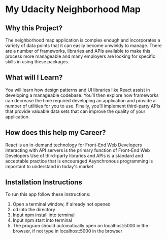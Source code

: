 # My Udacity Neighborhood Map

## Why this Project?
The neighborhood map application is complex enough and incorporates a variety of data points that it can easily become unwieldy to manage. There are a number of frameworks, libraries and APIs available to make this process more manageable and many employers are looking for specific skills in using these packages.

## What will I Learn?
You will learn how design patterns and UI libraries like React assist in developing a manageable codebase. You’ll then explore how frameworks can decrease the time required developing an application and provide a number of utilities for you to use. Finally, you’ll implement third-party APIs that provide valuable data sets that can improve the quality of your application.

## How does this help my Career?
React is an in-demand technology for Front-End Web Developers
Interacting with API servers is the primary function of Front-End Web Developers
Use of third-party libraries and APIs is a standard and acceptable practice that is encouraged
Asynchronous programming is important to understand in today's market

## Installation Instructions
To run this app follow these instructions:

1. Open a terminal window, if already not opened
2. cd into the directory
3. Input npm install into terminal
4. Input npm start into terminal
5. The program should automatically open on localhost:5000 in the browser, if not type in localhost:5000 in the browser

